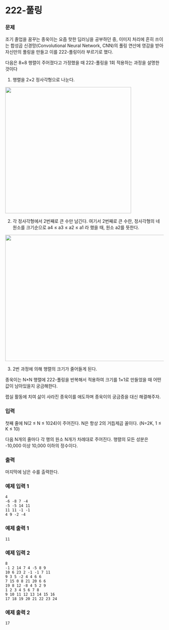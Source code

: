 # 222-풀링
### 문제 

조기 졸업을 꿈꾸는 종욱이는 요즘 핫한 딥러닝을 공부하던 중, 이미지 처리에 흔히 쓰이는 합성곱 신경망(Convolutional Neural Network, CNN)의 풀링 연산에 영감을 받아 자신만의 풀링을 만들고 이를 222-풀링이라 부르기로 했다.

다음은 8×8 행렬이 주어졌다고 가정했을 때 222-풀링을 1회 적용하는 과정을 설명한 것이다

1. 행렬을 2×2 정사각형으로 나눈다.

<img src="https://upload.acmicpc.net/61c48878-d2bb-4680-a7d3-8f9922f3c30f/-/preview/"  width="400" height="400"/>

2. 각 정사각형에서 2번째로 큰 수만 남긴다. 여기서 2번째로 큰 수란, 정사각형의 네 원소를 크기순으로 a4 ≤ a3 ≤ a2 ≤ a1 라 했을 때, 원소 a2를 뜻한다.

<img src="https://upload.acmicpc.net/c2d98fd8-f0dd-4ab4-8fe7-f360e74fa86e/-/preview/"  width="800" height="400"/>

3. 2번 과정에 의해 행렬의 크기가 줄어들게 된다.

종욱이는 N×N 행렬에 222-풀링을 반복해서 적용하여 크기를 1×1로 만들었을 때 어떤 값이 남아있을지 궁금해한다.

랩실 활동에 치여 삶이 사라진 종욱이를 애도하며 종욱이의 궁금증을 대신 해결해주자.


### 입력

첫째 줄에 N(2 ≤ N ≤ 1024)이 주어진다. N은 항상 2의 거듭제곱 꼴이다. (N=2K, 1 ≤ K ≤ 10)

다음 N개의 줄마다 각 행의 원소 N개가 차례대로 주어진다. 행렬의 모든 성분은 -10,000 이상 10,000 이하의 정수이다. 

### 출력

마지막에 남은 수를 출력한다.

### 예제 입력 1

~~~
4
-6 -8 7 -4
-5 -5 14 11
11 11 -1 -1
4 9 -2 -4
~~~

### 예제 출력 1

~~~
11
~~~



### 예제 입력 2

~~~
8
-1 2 14 7 4 -5 8 9
10 6 23 2 -1 -1 7 11
9 3 5 -2 4 4 6 6
7 15 0 8 21 20 6 6
19 8 12 -8 4 5 2 9
1 2 3 4 5 6 7 8
9 10 11 12 13 14 15 16
17 18 19 20 21 22 23 24
~~~

### 예제 출력 2

~~~
17
~~~
